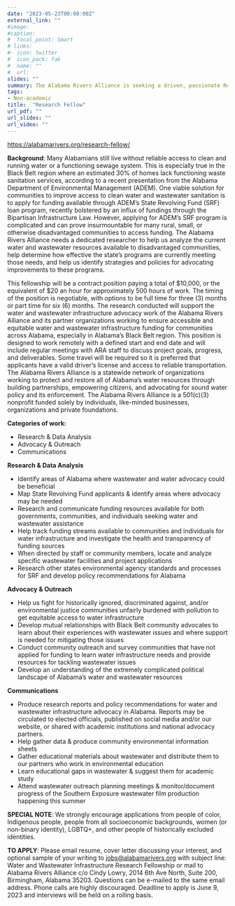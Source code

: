 ```yaml
---
date: "2023-05-23T00:00:00Z"
external_link: ""
#image:
#caption: 
#  focal_point: Smart
# links:
#- icon: twitter
#  icon_pack: fab
#  name: ""
#  url: 
slides: ""
summary: The Alabama Rivers Alliance is seeking a driven, passionate Research Fellow interested in supporting our wastewater advocacy research and helping us develop policy recommendations to ensure the equity of water infrastructure funding in Alabama.
tags:
- Non-academic
title:  "Research Fellow"
url_pdf: ""
url_slides: ""
url_video: ""
---
```


https://alabamarivers.org/research-fellow/

**Background**: Many Alabamians still live without reliable access to clean and running water or a functioning sewage system. This is especially true in the Black Belt region where an estimated 30% of homes lack functioning waste sanitation services, according to a recent presentation from the Alabama Department of Environmental Management (ADEM). One viable solution for communities to improve access to clean water and wastewater sanitation is to apply for funding available through ADEM’s State Revolving Fund (SRF) loan program, recently bolstered by an influx of fundings through the Bipartisan Infrastructure Law. However, applying for ADEM’s SRF program is complicated and can prove insurmountable for many rural, small, or otherwise disadvantaged communities to access funding. The Alabama Rivers Alliance needs a dedicated researcher to help us analyze the current water and wastewater resources available to disadvantaged communities, help determine how effective the state’s programs are currently meeting those needs, and help us identify strategies and policies for advocating improvements to these programs. 

This fellowship will be a contract position paying a total of $10,000, or the equivalent of $20 an hour for approximately 500 hours of work. The timing of the position is negotiable, with options to be full time for three (3) months or part time for six (6) months.  The research conducted will support the water and wastewater infrastructure advocacy work of the Alabama Rivers Alliance and its partner organizations working to ensure accessible and equitable water and wastewater infrastructure funding for communities across Alabama, especially in Alabama’s Black Belt region. This position is designed to work remotely with a defined start and end date and will include regular meetings with ARA staff to discuss project goals, progress, and deliverables. Some travel will be required so it is preferred that applicants have a valid driver’s license and access to reliable transportation.
The Alabama Rivers Alliance is a statewide network of organizations working to protect and restore all of Alabama’s water resources through building partnerships, empowering citizens, and advocating for sound water policy and its enforcement. The Alabama Rivers Alliance is a 501(c)(3) nonprofit funded solely by individuals, like-minded businesses, organizations and private foundations.

**Categories of work:**
- Research & Data Analysis
- Advocacy & Outreach
- Communications

**Research & Data Analysis**
- Identify areas of Alabama where wastewater and water advocacy could be beneficial 
- Map State Revolving Fund applicants & identify areas where advocacy may be needed
- Research and communicate funding resources available for both governments, communities, and individuals seeking water and wastewater assistance
- Help track funding streams available to communities and individuals for water infrastructure and investigate the health and transparency of funding sources
- When directed by staff or community members, locate and analyze specific wastewater facilities and project applications
- Research other states environmental agency standards and processes for SRF and develop policy recommendations for Alabama

**Advocacy & Outreach**
- Help us fight for historically ignored, discriminated against, and/or environmental justice communities unfairly burdened with pollution to get equitable access to water infrastructure
- Develop mutual relationships with Black Belt community advocates to learn about their experiences with wastewater issues and where support is needed for mitigating those issues
- Conduct community outreach and survey communities that have not applied for funding to learn water infrastructure needs and provide resources for tackling wastewater issues
- Develop an understanding of the extremely complicated political landscape of Alabama’s water and wastewater resources

**Communications**
- Produce research reports and policy recommendations for water and wastewater infrastructure advocacy in Alabama. Reports may be circulated to elected officials, published on social media and/or our website, or shared with academic institutions and national advocacy partners.
- Help gather data & produce community environmental information sheets 
- Gather educational materials about wastewater and distribute them to our partners who work in environmental education
- Learn educational gaps in wastewater & suggest them for academic study 
- Attend wastewater outreach planning meetings & monitor/document progress of the Southern Exposure wastewater film production happening this summer

**SPECIAL NOTE**: We strongly encourage applications from people of color, Indigenous people, people from all socioeconomic backgrounds, women (or non-binary identity), LGBTQ+, and other people of historically excluded identities.

**TO APPLY**: Please email resume, cover letter discussing your interest, and optional sample of your writing to jobs@alabamarivers.org with subject line: Water and Wastewater Infrastructure Research Fellowship or mail to Alabama Rivers Alliance c/o Cindy Lowry, 2014 6th Ave North, Suite 200, Birmingham, Alabama 35203. Questions can be e-mailed to the same email address. Phone calls are highly discouraged.
Deadline to apply is June 9, 2023 and interviews will be held on a rolling basis.
